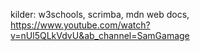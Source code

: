 kilder: w3schools, scrimba, mdn web docs, https://www.youtube.com/watch?v=nUl5QLkVdvU&ab_channel=SamGamage
